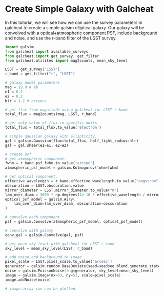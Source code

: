 # Create Simple Galaxy with Galcheat

In this tutorial, we will see how we can use the survey parameters in galcheat
to create a simple galsim elliptical galaxy. Our galaxy will be convolved with
a optical+atmospheric component PSF, include background and noise, and use
the r-band filter of the LSST survey.

```python
import galsim
from galcheat import available_surveys
from galcheat import get_survey, get_filter
from galcheat.utilites import mag2counts, mean_sky_level

LSST = get_survey("LSST")
r_band = get_filter("r", "LSST")

# galaxy model parameters
mag = 19.0 # ab
e1 = 0.2
e2 = 0.2
hlr = 1.2 # arcsecs

# get flux from magnitude using galcheat for LSST r-band
total_flux = mag2counts(mag, LSST, r_band)

# get only value of flux in specific units.
total_flux = total_flux.to_value('electron')

# simple gaussian galaxy with ellipticity.
gal = galsim.Gaussian(flux=total_flux, half_light_radius=hlr)
gal = gal.shear(e1=e1, e2=e2)

# create psf
# get atmospheric component.
fwhm = r_band.psf_fwhm.to_value("arcsec")
atmospheric_psf_model = galsim.Kolmogorov(fwhm=fwhm)

# get optical component.
effective_wavelength = r_band.effective_wavelength.to_value("angstrom")
obscuration = LSST.obscuration.value
mirror_diameter = LSST.mirror_diameter.to_value("m")
lam_over_diam = 3600 * np.degrees(1e-10 * effective_wavelength / mirror_diameter)
optical_psf_model = galsim.Airy(
    lam_over_diam=lam_over_diam, obscuration=obscuration
)

# convolve each component
psf = galsim.Convolve(atmospheric_psf_model, optical_psf_model)

# convolve with galaxy
conv_gal = galsim.Convolve(gal, psf)

# get mean sky level with galcheat for LSST r-band
sky_level = mean_sky_level(LSST, r_band)

# add noise and background to image
pixel_scale = LSST.pixel_scale.to_value('arcsec')
generator = galsim.random.BaseDeviate(seed=seedseq_blend.generate_state(1))
noise = galsim.PoissonNoise(rng=generator, sky_level=mean_sky_level)
image = galsim.Image(nx=53, ny=53, scale=pixel_scale)
image.addNoise(noise)

# image.array can now be plotted.
```
